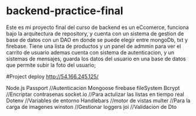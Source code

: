# backend-practice-final

Este es mi proyecto final del curso de backend es un eCcomerce, funciona bajo la arquitectura de repository, y cuenta con un sistema de gestion de 
base de datos con un DAO en donde se puede elegir entre mongoDb, txt y firebase. Tiene una lista de productos y un panel de admmin para ver el carrito de usuario
ademas cuenta con sistema de autenticacion, y un sistemas de mensajes, guarda los datos del usuario en una base de datos que permite subir la foto del usuario;

#Project deploy
http://54.166.245.125/



Node.js
Passport //Autenticacion
Mongoose
firebase 
fileSystem
Bcrypt //Encriptar contrasenas
socket.io //Para actulizar las listas en tiempo real
Dotenv //Variables de entorno
Handlebars //motor de vistas
multer //Para la carga de imagenes
winston //Gestionar loggers
joi //Validacion de Dto

